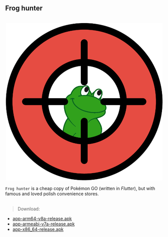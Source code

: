 ## Frog hunter
<br>
<div align="center">
  <img src="assets/images/logo.png" alt="Logo" width="500"/>
</div>

`Frog hunter` is a cheap copy of Pokémon GO (written in *Flutter*), but with famous and loved polish convenience stores.
<br>
<br>

> Download:
* <a href="release/download/app-arm64-v8a-release.zip" download="app-arm64-v8a-release.apk">app-arm64-v8a-release.apk</a>
* <a href="release/download/app-armeabi-v7a-release.zip" download="app-armeabi-v7a-release.apk">app-armeabi-v7a-release.apk</a>
* <a href="release/download/app-x86_64-release.zip" download="app-x86_64-release.apk">app-x86_64-release.apk</a>
